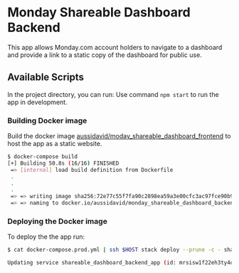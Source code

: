 # Monday Shareable Dashboard Backend

This app allows Monday.com account holders to navigate to a dashboard and provide a link to a static copy of the dashboard for public use.

## Available Scripts

In the project directory, you can run:
Use command `npm start` to run the app in development.

### Building Docker image

Build the docker image [aussidavid/moday_shareable_dashboard_frontend](https://hub.docker.com/r/aussidavid/monday_shareable_dashboard_frontend) to host the app as a static website.

```bash
$ docker-compose build
[+] Building 50.8s (16/16) FINISHED                                                                                                         
 => [internal] load build definition from Dockerfile                                                                                   0.0s
 .
 .
 .
 => => writing image sha256:72e77c55f7fa90c2898ea59a3e00cfc3ac97fce90b9f305efaf3c1970dd8cc5b                                           0.0s
 => => naming to docker.io/aussidavid/monday_shareable_dashboard_backend  
```

### Deploying the Docker image

To deploy the the app run:

```bash
$ cat docker-compose.prod.yml | ssh $HOST stack deploy --prune -c - shareable_dashboard_backend

Updating service shareable_dashboard_backend_app (id: mrsisw1f22eh3ty4og8auvd3d)
```
